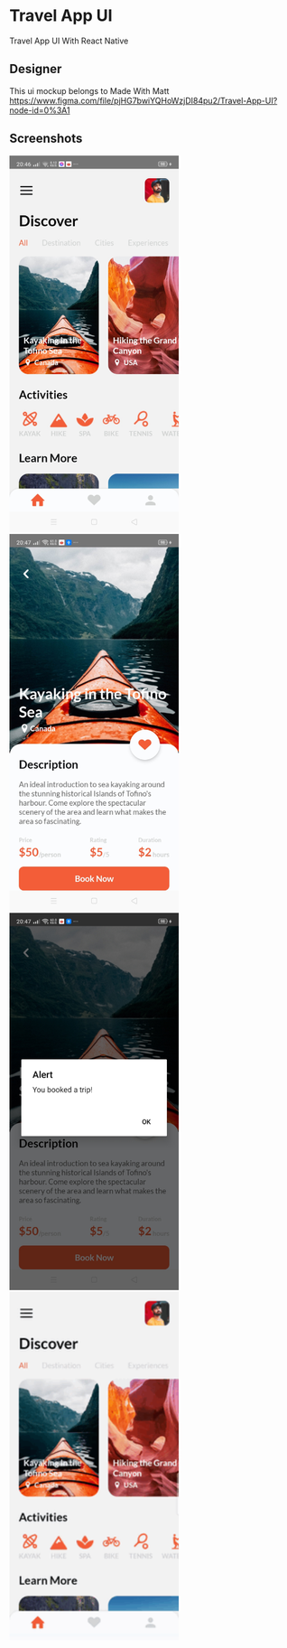 # Travel App UI
Travel App UI With React Native

## Designer
This ui mockup belongs to Made With Matt<br />
https://www.figma.com/file/pjHG7bwiYQHoWzjDI84pu2/Travel-App-UI?node-id=0%3A1<br />


## Screenshots

<img src="./assets/gitScreenshots/home.jpg" alt="Home" width="300px;"/>
<img src="./assets/gitScreenshots/Details.jpg" alt="Details" width="300px;"/>
<img src="./assets/gitScreenshots/Booking.jpg" alt="Booking" width="300px;"/>
<img src="./assets/gitScreenshots/presentation.gif" width="300px;"/>
